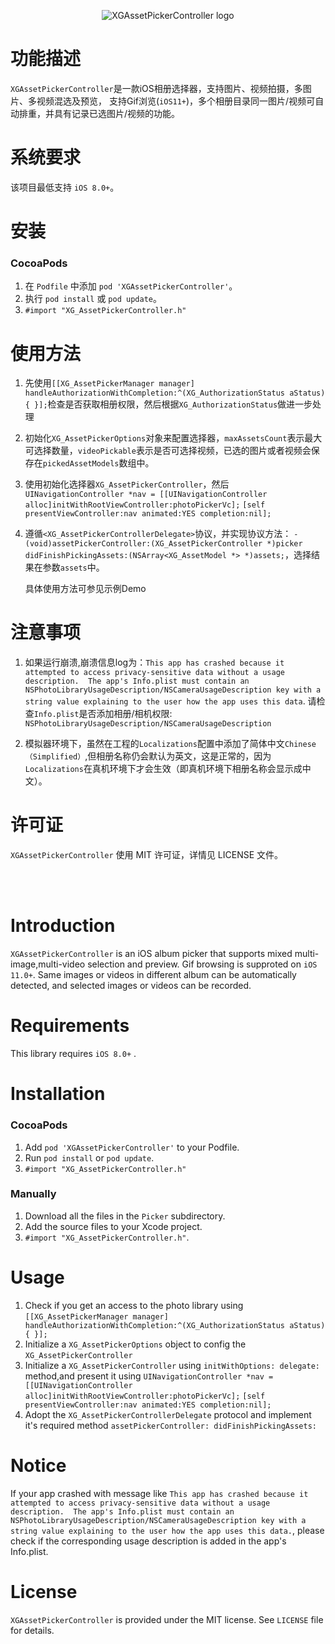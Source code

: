 <p align="center">
  <img src="XGAssetPickerController_logo.png" title="XGAssetPickerController logo" float=left>
</p>

功能描述
==============
`XGAssetPickerController`是一款iOS相册选择器，支持图片、视频拍摄，多图片、多视频混选及预览， 支持Gif浏览(`iOS11+`)，多个相册目录同一图片/视频可自动排重，并具有记录已选图片/视频的功能。


系统要求
==============
该项目最低支持 `iOS 8.0+`。

安装
==============

### CocoaPods

1. 在 `Podfile` 中添加  `pod 'XGAssetPickerController'`。
2. 执行 `pod install` 或 `pod update`。
3. `#import "XG_AssetPickerController.h"`

使用方法
==============
1. 先使用`[[XG_AssetPickerManager manager] handleAuthorizationWithCompletion:^(XG_AuthorizationStatus aStatus) {
}];`检查是否获取相册权限，然后根据`XG_AuthorizationStatus`做进一步处理 

2. 初始化`XG_AssetPickerOptions`对象来配置选择器，`maxAssetsCount`表示最大可选择数量，`videoPickable`表示是否可选择视频，已选的图片或者视频会保存在`pickedAssetModels`数组中。
3. 使用初始化选择器`XG_AssetPickerController`，然后
    `UINavigationController *nav = [[UINavigationController alloc]initWithRootViewController:photoPickerVc];`
    `[self presentViewController:nav animated:YES completion:nil];`

4. 遵循`<XG_AssetPickerControllerDelegate>`协议，并实现协议方法：
`- (void)assetPickerController:(XG_AssetPickerController *)picker didFinishPickingAssets:(NSArray<XG_AssetModel *> *)assets;`，选择结果在参数`assets`中。

    具体使用方法可参见示例Demo


注意事项
==============
1. 如果运行崩溃,崩溃信息log为：`This app has crashed because it attempted to access privacy-sensitive data without a usage description.  The app's Info.plist must contain an NSPhotoLibraryUsageDescription/NSCameraUsageDescription key with a string value explaining to the user how the app uses this data`.
请检查`Info.plist`是否添加相册/相机权限: `NSPhotoLibraryUsageDescription/NSCameraUsageDescription`

2. 模拟器环境下，虽然在工程的`Localizations`配置中添加了简体中文`Chinese（Simplified）`,但相册名称仍会默认为英文，这是正常的，因为`Localizations`在真机环境下才会生效（即真机环境下相册名称会显示成中文）。


许可证
==============
`XGAssetPickerController` 使用 MIT 许可证，详情见 LICENSE 文件。

<br/><br/>



Introduction
==============
`XGAssetPickerController` is an iOS album picker that supports mixed multi-image,multi-video selection and preview. Gif browsing is supproted on `iOS 11.0+`.   Same images or videos in different album can be automatically detected, and selected images or videos can be recorded.

Requirements
==============
This library requires `iOS 8.0+` .

Installation
==============

### CocoaPods

1. Add `pod 'XGAssetPickerController'` to your Podfile.
2. Run `pod install` or `pod update`.
3. `#import "XG_AssetPickerController.h"`

### Manually

1. Download all the files in the `Picker` subdirectory.
2. Add the source files to your Xcode project.
3.  `#import "XG_AssetPickerController.h"`.

Usage
==============
1. Check if you get an access to the photo library using `[[XG_AssetPickerManager manager] handleAuthorizationWithCompletion:^(XG_AuthorizationStatus aStatus) {
}];`
2. Initialize a `XG_AssetPickerOptions` object to config the `XG_AssetPickerController` 
3. Initialize a `XG_AssetPickerController` using `initWithOptions: delegate:` method,and present it using
`UINavigationController *nav = [[UINavigationController alloc]initWithRootViewController:photoPickerVc];`
`[self presentViewController:nav animated:YES completion:nil];`
4. Adopt the `XG_AssetPickerControllerDelegate` protocol and implement it's required method `assetPickerController: didFinishPickingAssets:`

Notice
==============
If your app crashed with message like `This app has crashed because it attempted to access privacy-sensitive data without a usage description.  The app's Info.plist must contain an NSPhotoLibraryUsageDescription/NSCameraUsageDescription key with a string value explaining to the user how the app uses this data.`, please check if the corresponding usage description is added in the app's Info.plist.

License
==============
`XGAssetPickerController` is provided under the MIT license. See `LICENSE` file for details.






 




